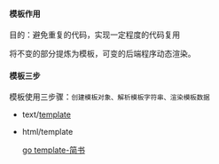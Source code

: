 #### 模板作用

目的：避免重复的代码，实现一定程度的代码复用

将不变的部分提炼为模板，可变的后端程序动态渲染。

#### 模板三步

  模板使用三步骤：`创建模板对象、解析模板字符串、渲染模板数据`

- text/[template](https://godoc.org/text/template)

- html/template

   [go template-简书](https://www.jianshu.com/p/29c9f5e06b1d)

